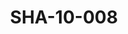 ---
pid: SHA-10-008
title: SHA-10-008
language: en
collection: Sharhabil Ahmed
original_label: 
rights: Sharhabil Ahmed
location_of_original: Sharhabil Ahmed
photographer_or_studio: 
scanned_from: photograph 8 by 8.4
_date: 1954-1955
location: Khartoum, Sudan University, College of Fine Arts
description: Sharhabil Ahmed and a friend
additional_notes: 
permission_display: 'yes'
on_server: 'no'
on_website: 'no'
permalink: /archive/en/sha-10-008.html
layout: photo-page
---